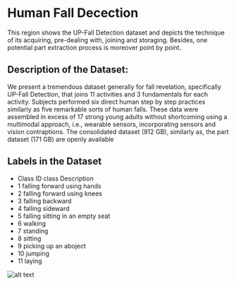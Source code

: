 # Human Fall Decection
This region shows the UP-Fall Detection dataset and depicts the technique of its acquiring, pre-dealing with, joining and storaging. Besides, one potential part extraction process is moreover point by point. 

## Description of the Dataset:


We present a tremendous dataset generally for fall revelation, specifically UP-Fall Detection, that joins 11 activities and 3 fundamentals for each activity. Subjects performed six direct human step by step practices similarly as five remarkable sorts of human falls. These data were assembled in excess of 17 strong young adults without shortcoming using a multimodal approach, i.e., wearable sensors, incorporating sensors and vision contraptions. The consolidated dataset (812 GB), similarly as, the part dataset (171 GB) are openly available 

## Labels in the Dataset
- Class ID      class Description
 - 1             falling forward using hands
 - 2             falling forward using knees
 - 3             falling backward
 - 4             falling sideward
 - 5             falling sitting in an empty seat
 - 6             walking
 - 7             standing
 - 8             sitting
 - 9             picking up an aboject 
 - 10            jumping 
 - 11            laying

![alt text](/humanfalldecection/1.png?raw=true)
